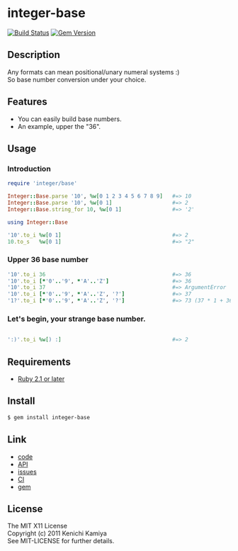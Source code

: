 integer-base
=============

[![Build Status](https://secure.travis-ci.org/kachick/integer-base.png)](http://travis-ci.org/kachick/integer-base)
[![Gem Version](https://badge.fury.io/rb/integer-base.png)](http://badge.fury.io/rb/integer-base)

Description
-----------

Any formats can mean positional/unary numeral systems :)  
So base number conversion under your choice.

Features
--------

* You can easily build base numbers.
* An example, upper the "36".

Usage
-----

### Introduction

```ruby
require 'integer/base'

Integer::Base.parse '10', %w[0 1 2 3 4 5 6 7 8 9]   #=> 10
Integer::Base.parse '10', %w[0 1]                   #=> 2
Integer::Base.string_for 10, %w[0 1]                #=> '2'

using Integer::Base

'10'.to_i %w[0 1]                                   #=> 2
10.to_s   %w[0 1]                                   #=> "2"
```

### Upper 36 base number

```ruby
'10'.to_i 36                                        #=> 36
'10'.to_i [*'0'..'9', *'A'..'Z']                    #=> 36
'10'.to_i 37                                        #=> ArgumentError
'10'.to_i [*'0'..'9', *'A'..'Z', '?']               #=> 37
'1?'.to_i [*'0'..'9', *'A'..'Z', '?']               #=> 73 (37 * 1 + 36 * 1)
```

### Let's begin, your strange base number.

```ruby

':)'.to_i %w[) :]                                   #=> 2
```

Requirements
-------------

* [Ruby 2.1 or later](http://travis-ci.org/#!/kachick/integer-base)

Install
-------

```bash
$ gem install integer-base
```

Link
----

* [code](https://github.com/kachick/integer-base)
* [API](http://kachick.github.com/integer-base/yard/frames.html)
* [issues](https://github.com/kachick/integer-base/issues)
* [CI](http://travis-ci.org/#!/kachick/integer-base)
* [gem](https://rubygems.org/gems/integer-base)

License
--------

The MIT X11 License  
Copyright (c) 2011 Kenichi Kamiya  
See MIT-LICENSE for further details.
